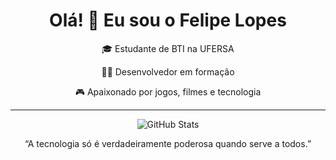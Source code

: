<h1 align="center">Olá! 👋 Eu sou o Felipe Lopes</h1>

<p align="center">
  🎓 Estudante de BTI na UFERSA  
</p>
<p align="center">
  👨‍💻 Desenvolvedor em formação  
</p>
<p align="center">
  🎮 Apaixonado por jogos, filmes e tecnologia  
</p>

---

<p align="center">
  <img src="https://github-readme-stats.vercel.app/api?username=felipelopes&show_icons=true&theme=tokyonight" alt="GitHub Stats" />
  <br/>


<p align="center">
“A tecnologia só é verdadeiramente poderosa quando serve a todos.”
</p>
